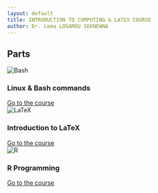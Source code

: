 ```yaml
---
layout: default
title: INTRODUCTION TO COMPUTING & LATEX COURSE
author: Dr. Lema LOGAMOU SEKNEWNA
---
```


## Parts

<div class="cards">
<div class="card">
  <img src="{{ '/images/part1.png' | relative_url }}" alt="Bash">
  <div class="card-body">
    <h3>Linux & Bash commands</h3>
    <a href="/Bash/">Go to the course</a>
  </div>
</div>

<div class="card">
  <img src="{{ '/images/part2.jpg' | relative_url }}" alt="LaTeX">
  <div class="card-body">
    <h3>Introduction to LaTeX</h3>
    <a href="/LaTeX/">Go to the course</a>
  </div>
</div>


<div class="card">
  <img src="{{ '/images/part3.jpg' | relative_url }}" alt="R">
  <div class="card-body">
    <h3>R Programming</h3>
    <a href="/R/">Go to the course</a>
  </div>
</div>
</div>